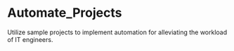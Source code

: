 # Automate_Projects
Utilize sample projects to implement automation for alleviating the workload of IT engineers.
